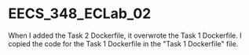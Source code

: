 # EECS_348_ECLab_02
When I added the Task 2 Dockerfile, it overwrote the Task 1 Dockerfile. I copied the code for the Task 1 Dockerfile in the "Task 1 Dockerfile" file.
